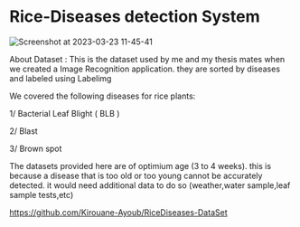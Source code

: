 # Rice-Diseases detection System

![Screenshot at 2023-03-23 11-45-41](https://user-images.githubusercontent.com/99510125/227179416-ed8de535-c368-4df5-b008-5800d98ce236.png)



About Dataset :
This is the dataset used by me and my thesis mates when we created a Image Recognition application. they are sorted by diseases and labeled using Labelimg

We covered the following diseases for rice plants:

1/ Bacterial Leaf Blight ( BLB )

2/ Blast

3/ Brown spot

The datasets provided here are of optimium age (3 to 4 weeks). this is because a disease that is too old or too young cannot be accurately detected. it would need additional data to do so (weather,water sample,leaf sample tests,etc)

https://github.com/Kirouane-Ayoub/RiceDiseases-DataSet
